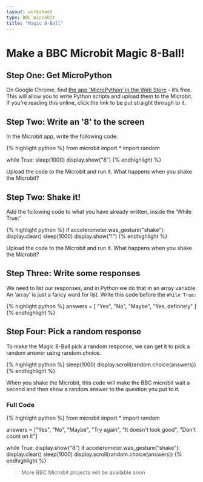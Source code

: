 ```yaml
---
layout: worksheet
type: BBC microbit
title: "Magic 8-Ball"
---
```


# Make a BBC Microbit Magic 8-Ball!

## Step One: Get MicroPython

On Google Chrome, find [the app 'MicroPython’ in the Web Store](https://chrome.google.com/webstore/detail/micropython/lhdjeebhcalhgnbigbngiaglmladclbo?hl=en-GB) - it’s free. This will allow you to write Python scripts and upload them to the Microbit. If you're reading this online, click the link to be put straight through to it.

## Step Two: Write an '8' to the screen

In the Microbit app, write the following code:

{% highlight python %}
from microbit import *
import random

while True:
    sleep(1000)
    display.show("8")
{% endhighlight %}

Upload the code to the Microbit and run it. What happens when you shake the Microbit?

## Step Two: Shake it!

Add the following code to what you have already written, inside the ‘While True:’

{% highlight python %}
if accelerometer.was_gesture("shake"):
    display.clear()
    sleep(1000)
    display.show("!")
{% endhighlight %}

Upload the code to the Microbit and run it. What happens when you shake the Microbit?

## Step Three: Write some responses

We need to list our responses, and in Python we do that in an array variable. An ‘array’ is just a fancy word for list. Write this code before the `While True:`

{% highlight python %}
answers = [
    "Yes",
    "No",
    "Maybe",
    "Yes, definitely"
]
{% endhighlight %}

## Step Four: Pick a random response

To make the Magic 8-Ball pick a random response, we can get it to pick a random answer using random.choice.

{% highlight python %}
sleep(1000)
display.scroll(random.choice(answers))
{% endhighlight %}

When you shake the Microbit, this code will make the BBC microbit wait a second and then show a random answer to the question you put to it.

### Full Code

{% highlight python %}
from microbit import *
import random

answers = ["Yes", "No", "Maybe", "Try again", "It doesn't look good", "Don't count on it"]

while True:
    display.show("8")
    if accelerometer.was_gesture("shake"):
        display.clear()
        sleep(1000)
        display.scroll(random.choice(answers))
{% endhighlight %}

> More BBC Microbit projects will be available soon
